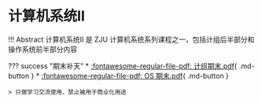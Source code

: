 # 计算机系统Ⅱ

!!! Abstract 
    计算机系统Ⅱ 是 ZJU 计算机系统系列课程之一，包括计组后半部分和操作系统前半部分内容

??? success "期末补天"
    * [:fontawesome-regular-file-pdf: 计组期末.pdf](../../files/SYS2/计组期末.pdf){ .md-button }
    * [:fontawesome-regular-file-pdf: OS 期末.pdf](../../files/SYS2/os期末.pdf){ .md-button }

    > 只做学习交流使用，禁止被用于商业化用途


